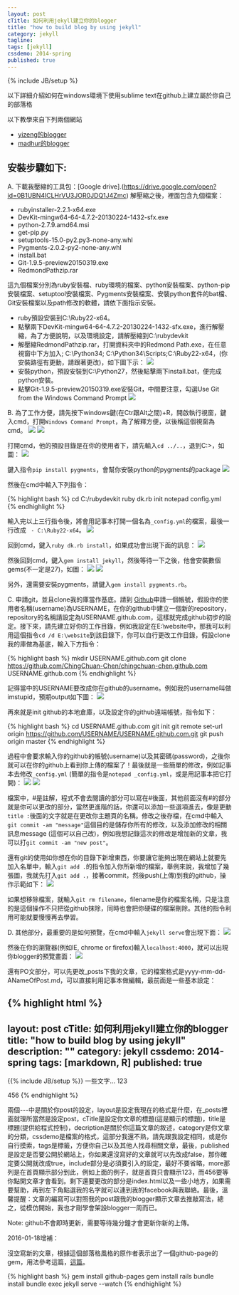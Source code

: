```yaml
---
layout: post
cTitle: 如何利用jekyll建立你的blogger
title: "how to build blog by using jekyll"
category: jekyll
tagline:
tags: [jekyll]
cssdemo: 2014-spring
published: true
---
```

{% include JB/setup %}

以下詳細介紹如何在windows環境下使用sublime text在github上建立屬於你自己的部落格

以下教學來自下列兩個網站

* [yizeng的blogger](http://yizeng.me/2013/05/10/setup-jekyll-on-windows/)
* [madhur的blogger](http://www.madhur.co.in/blog/2011/09/01/runningjekyllwindows.html)

<!-- more -->

## 安裝步驟如下:

A. 下載我壓縮的工具包：[Google drive].(https://drive.google.com/open?id=0B1UBN4lCLHrVU3JOR0JDQ1J4Zmc)
解壓縮之後，裡面包含九個檔案：

* rubyinstaller-2.2.1-x64.exe
* DevKit-mingw64-64-4.7.2-20130224-1432-sfx.exe
* python-2.7.9.amd64.msi
* get-pip.py
* setuptools-15.0-py2.py3-none-any.whl
* Pygments-2.0.2-py2-none-any.whl
* install.bat
* Git-1.9.5-preview20150319.exe
* RedmondPathzip.rar

這九個檔案分別為ruby安裝檔、ruby環境的檔案、python安裝檔案、python-pip安裝檔案、setuptool安裝檔案、Pygments安裝檔案、安裝python套件的bat檔、Git安裝檔案以及path修改的軟體，請依下面指示安裝。

* ruby預設安裝到C:\Ruby22-x64。
* 點擊兩下DevKit-mingw64-64-4.7.2-20130224-1432-sfx.exe，進行解壓縮，為了方便說明，以及環境設定，請解壓縮到C:\rubydevkit
* 解壓縮RedmondPathzip.rar，打開資料夾中的Redmond Path.exe，在任意視窗中下方加入; C:\Python34; C:\Python34\Scripts;C:\Ruby22-x64，(你安裝路徑有更動，請跟著更改)，如下圖下示：
![](/images/path_setup.png)
* 安裝python，預設安裝到C:\Python27，然後點擊兩下install.bat，便完成python安裝。
* 點擊Git-1.9.5-preview20150319.exe安裝Git，中間要注意，勾選Use Git from the Windows Command Prompt
![](/images/git_install.PNG)

B. 為了工作方便，請先按下windows鍵(在Ctr跟Alt之間)+R，開啟執行視窗，鍵入cmd，打開`Windows Command Prompt`，為了解釋方便，以後稱這個視窗為cmd。
![](/images/cmd_1.png)
![](/images/cmd_2.png)

打開cmd，他的預設目錄是在你的使用者下，請先輸入`cd ../..`，退到C:\>，如圖：
![](/images/cmd_3.png)

鍵入指令`pip install pygments`，會幫你安裝python的pygments的package
![](/images/python_install_pygments.PNG)

然後在cmd中輸入下列指令：

{% highlight bash %}
cd C:/rubydevkit
ruby dk.rb init
notepad config.yml
{% endhighlight %}

輸入完以上三行指令後，將會用記事本打開一個名為`_config.yml`的檔案，最後一行改成 ` - C:\Ruby22-x64`。
![](/images/dk_rb_edit.png)

回到cmd，鍵入`ruby dk.rb install`，如果成功會出現下面的訊息：
![](/images/dk_rb_edit_2.png)

然後回到cmd，鍵入`gem install jekyll`，然後等待一下之後，他會安裝數個gems(不一定是27)，如圖：
![](/images/ruby_install_jekyll_1.png)
![](/images/ruby_install_jekyll_2.png)

另外，還需要安裝pygments，請鍵入`gem install pygments.rb`。

C. 申請git，並且clone我的庫當作基底。請到 [Github](https://github.com/)申請一個帳號，假設你的使用者名稱(username)為USERNAME，在你的github中建立一個新的repository，repository的名稱請設定為USERNAME.github.com，這樣就完成github初步的設定。接下來，請先建立好你的工作目錄，例如我設定在E:\website中，那我可以利用這個指令`cd /d E:\website`到該目錄下，你可以自行更改工作目錄，假設clone我的庫做為基底，輸入下方指令：

{% highlight bash %}
mkdir USERNAME.github.com
git clone https://github.com/ChingChuan-Chen/chingchuan-chen.github.com USERNAME.github.com
{% endhighlight %}

記得當中的USERNAME要改成你在github的username。例如我的username叫做imstupid，預期output如下圖：
![](/images/cmd_3.png)

再來就是init github的本地倉庫，以及設定你的github遠端帳號，指令如下：

{% highlight bash %}
cd USERNAME.github.com
git init
git remote set-url origin https://github.com/USERNAME/USERNAME.github.com.git
git push origin master
{% endhighlight %}

過程中會要求輸入你的github的帳號(username)以及其密碼(password)，之後你就可以在你的github上看到你上傳的檔案了！最後就是一些簡單的修改，例如記事本去修改`_config.yml` (簡單的指令是`notepad _config.yml`，或是用記事本把它打開)：
![](/images/config.png)
![](/images/config2.png)

檔案中，#是註解，程式不會去閱讀的部分可以寫在#後面，其他前面沒有#的部分就是你可以更改的部分，當然更進階的話，你還可以添加一些選項進去，像是更動`title :`後面的文字就是在更改你主題頁的名稱。修改之後存檔，在cmd中輸入`git commit -am "message"`這個目的是儲存你所有的修改，以及添加修改的相關訊息message (這個可以自己改)，例如我想記錄這次的修改是增加新的文章，我可以打`git commit -am "new post"`。

還有git的使用如你想在你的目錄下新增東西，你要讓它能夠出現在網站上就要先加入名單中，輸入`git add .`的指令加入你所新增的檔案，舉例來說，我增加了幾張圖，我就先打入`git add .`，接著commit，然後push(上傳)到我的github，操作示範如下：
![](/images/cmd_5.png)

如果想移除檔案，就輸入`git rm filename`，filename是你的檔案名稱，只是注意的是這個操作不只把從github抹除，同時也會把你硬碟的檔案刪除。其他的指令利用可能就要慢慢再去學習。

D. 其他部分，最重要的是如何預覽，在cmd中輸入`jekyll serve`會出現下面：
![](/images/cmd_6.png)

然後在你的瀏覽器(例如IE, chrome or firefox)輸入`localhost:4000`，就可以出現你blogger的預覽畫面：
![](/images/browser.png)

還有PO文部分，可以先更改_posts下我的文章，它的檔案格式是yyyy-mm-dd-ANameOfPost.md，可以直接利用記事本做編輯，最前面是一些基本設定：

{% highlight html %}
---
layout: post
cTitle: 如何利用jekyll建立你的blogger
title: "how to build blog by using jekyll"
description: ""
category: jekyll
cssdemo: 2014-spring
tags: [markdown, R]
published: true
---
{{% include JB/setup %}}
一些文字...
123
<!-- more -->
456
{% endhighlight %}

兩個---中是關於你post的設定，layout是設定我現在的格式是什麼，在_posts裡面就理所當然是設定post，cTitle是設定你文章的標題(這是顯示的標題)，title是標題(提供給程式控制)，decription是關於你這篇文章的敘述，category是你文章的分類，cssdemo是檔案的格式，這部分我還不熟，請先跟我設定相同，或是你自行摸索，tags是標籤，方便你自己以及其他人找尋相關文章，最後，published是設定是否要公開於網站上，你如果還沒寫好的文章就可以先改成false，那你確定要公開就改成true，include部分是必須要引入的設定，最好不要省略，more那列是在首頁顯示部分到此，例如上面的例子，就是首頁只會顯示123，而456要等你點開文章才會看到。剩下還要更改的部分是index.html以及一些小地方，如果需要幫助，再到左下角點選我的名字就可以連到我的facebook與我聯絡。最後，溫馨提醒：文章的編寫可以對照我的post跟我的blogger顯示文章去推敲寫法，總之，從模仿開始，我也才剛學會架設blogger一周而已。

Note: github不會即時更新，需要等待幾分鐘才會更新你新的上傳。

2016-01-18增補：

沒空寫新的文章，根據這個部落格風格的原作者表示出了一個github-page的gem，用法參考這篇，[這篇](http://wcc723.github.io/jekyll/2014/09/05/github-page/)。

{% highlight bash %}
gem install github-pages
gem install rails
bundle install
bundle exec jekyll serve --watch
{% endhighlight %}
